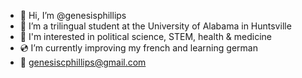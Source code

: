 - 🧠 Hi, I’m @genesisphillips
- 🧬 I’m a trilingual student at the University of Alabama in Huntsville
- 🤍 I'm interested in political science, STEM, health & medicine
- 💿 I’m currently improving my french and learning german
- 💌 genesiscphillips@gmail.com

<!---
genesisphillips/genesisphillips is a ✨ special ✨ repository because its `README.md` (this file) appears on your GitHub profile.
You can click the Preview link to take a look at your changes.
--->
